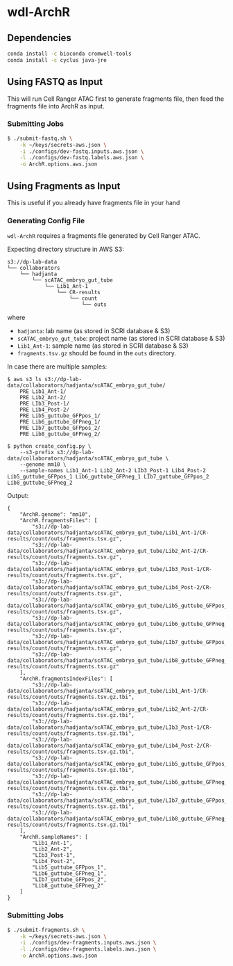 # wdl-ArchR

## Dependencies

```bash
conda install -c bioconda cromwell-tools
conda install -c cyclus java-jre
```

## Using FASTQ as Input

This will run Cell Ranger ATAC first to generate fragments file, then feed the fragments file into ArchR as input.

### Submitting Jobs

```bash
$ ./submit-fastq.sh \
    -k ~/keys/secrets-aws.json \
    -i ./configs/dev-fastq.inputs.aws.json \
    -l ./configs/dev-fastq.labels.aws.json \
    -o ArchR.options.aws.json
```

## Using Fragments as Input

This is useful if you already have fragments file in your hand

### Generating Config File

`wdl-ArchR` requires a fragments file generated by Cell Ranger ATAC.

Expecting directory structure in AWS S3:

```
s3://dp-lab-data
└── collaborators
    └── hadjanta
        └── scATAC_embryo_gut_tube
            └── Lib1_Ant-1
                └── CR-results
                    └── count
                        └── outs
```

where
  - `hadjanta`: lab name (as stored in SCRI database & S3)
  - `scATAC_embryo_gut_tube`: project name (as stored in SCRI database & S3)
  - `Lib1_Ant-1`: sample name (as stored in SCRI database & S3)
  - `fragments.tsv.gz` should be found in the `outs` directory.

In case there are multiple samples:

```
$ aws s3 ls s3://dp-lab-data/collaborators/hadjanta/scATAC_embryo_gut_tube/
    PRE Lib1_Ant-1/
    PRE Lib2_Ant-2/
    PRE LIb3_Post-1/
    PRE Lib4_Post-2/
    PRE Lib5_guttube_GFPpos_1/
    PRE Lib6_guttube_GFPneg_1/
    PRE LIb7_guttube_GFPpos_2/
    PRE Lib8_guttube_GFPneg_2/
```

```
$ python create_config.py \
    --s3-prefix s3://dp-lab-data/collaborators/hadjanta/scATAC_embryo_gut_tube \
    --genome mm10 \
    --sample-names Lib1_Ant-1 Lib2_Ant-2 LIb3_Post-1 Lib4_Post-2 Lib5_guttube_GFPpos_1 Lib6_guttube_GFPneg_1 LIb7_guttube_GFPpos_2 Lib8_guttube_GFPneg_2
```

Output:

```
{
    "ArchR.genome": "mm10",
    "ArchR.fragmentsFiles": [
        "s3://dp-lab-data/collaborators/hadjanta/scATAC_embryo_gut_tube/Lib1_Ant-1/CR-results/count/outs/fragments.tsv.gz",
        "s3://dp-lab-data/collaborators/hadjanta/scATAC_embryo_gut_tube/Lib2_Ant-2/CR-results/count/outs/fragments.tsv.gz",
        "s3://dp-lab-data/collaborators/hadjanta/scATAC_embryo_gut_tube/LIb3_Post-1/CR-results/count/outs/fragments.tsv.gz",
        "s3://dp-lab-data/collaborators/hadjanta/scATAC_embryo_gut_tube/Lib4_Post-2/CR-results/count/outs/fragments.tsv.gz",
        "s3://dp-lab-data/collaborators/hadjanta/scATAC_embryo_gut_tube/Lib5_guttube_GFPpos_1/CR-results/count/outs/fragments.tsv.gz",
        "s3://dp-lab-data/collaborators/hadjanta/scATAC_embryo_gut_tube/Lib6_guttube_GFPneg_1/CR-results/count/outs/fragments.tsv.gz",
        "s3://dp-lab-data/collaborators/hadjanta/scATAC_embryo_gut_tube/LIb7_guttube_GFPpos_2/CR-results/count/outs/fragments.tsv.gz",
        "s3://dp-lab-data/collaborators/hadjanta/scATAC_embryo_gut_tube/Lib8_guttube_GFPneg_2/CR-results/count/outs/fragments.tsv.gz"
    ],
    "ArchR.fragmentsIndexFiles": [
        "s3://dp-lab-data/collaborators/hadjanta/scATAC_embryo_gut_tube/Lib1_Ant-1/CR-results/count/outs/fragments.tsv.gz.tbi",
        "s3://dp-lab-data/collaborators/hadjanta/scATAC_embryo_gut_tube/Lib2_Ant-2/CR-results/count/outs/fragments.tsv.gz.tbi",
        "s3://dp-lab-data/collaborators/hadjanta/scATAC_embryo_gut_tube/LIb3_Post-1/CR-results/count/outs/fragments.tsv.gz.tbi",
        "s3://dp-lab-data/collaborators/hadjanta/scATAC_embryo_gut_tube/Lib4_Post-2/CR-results/count/outs/fragments.tsv.gz.tbi",
        "s3://dp-lab-data/collaborators/hadjanta/scATAC_embryo_gut_tube/Lib5_guttube_GFPpos_1/CR-results/count/outs/fragments.tsv.gz.tbi",
        "s3://dp-lab-data/collaborators/hadjanta/scATAC_embryo_gut_tube/Lib6_guttube_GFPneg_1/CR-results/count/outs/fragments.tsv.gz.tbi",
        "s3://dp-lab-data/collaborators/hadjanta/scATAC_embryo_gut_tube/LIb7_guttube_GFPpos_2/CR-results/count/outs/fragments.tsv.gz.tbi",
        "s3://dp-lab-data/collaborators/hadjanta/scATAC_embryo_gut_tube/Lib8_guttube_GFPneg_2/CR-results/count/outs/fragments.tsv.gz.tbi"
    ],
    "ArchR.sampleNames": [
        "Lib1_Ant-1",
        "Lib2_Ant-2",
        "LIb3_Post-1",
        "Lib4_Post-2",
        "Lib5_guttube_GFPpos_1",
        "Lib6_guttube_GFPneg_1",
        "LIb7_guttube_GFPpos_2",
        "Lib8_guttube_GFPneg_2"
    ]
}
```

### Submitting Jobs

```bash
$ ./submit-fragments.sh \
    -k ~/keys/secrets-aws.json \
    -i ./configs/dev-fragments.inputs.aws.json \
    -l ./configs/dev-fragments.labels.aws.json \
    -o ArchR.options.aws.json
```
